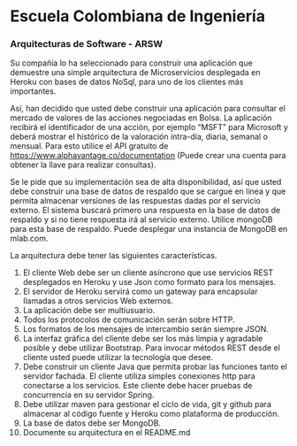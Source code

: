 # Escuela Colombiana de Ingeniería
### Arquitecturas de Software - ARSW

Su compañía lo ha seleccionado para construir una aplicación que demuestre una simple arquitectura de Microservicios desplegada en Heroku con bases de datos NoSql, para uno de los clientes más importantes.

Así, han decidido que usted debe construir una aplicación para consultar el mercado de valores de las acciones negociadas en Bolsa.  La aplicación recibirá el identificador de una acción, por ejemplo “MSFT” para Microsoft  y deberá mostrar el histórico de la valoración intra-día, diaria, semanal o mensual. Para esto utilice el API gratuito de https://www.alphavantage.co/documentation (Puede crear una cuenta para obtener la llave para realizar consultas).

Se le pide que su implementación sea de alta disponibilidad, así que usted debe construir una base de datos de respaldo que se cargue en línea y que permita almacenar versiones de las respuestas dadas por el servicio externo. El sistema buscará primero una respuesta en la base de datos de respaldo y si no tiene respuesta irá al servicio externo. Utilice mongoDB para esta base de respaldo. Puede desplegar una instancia de MongoDB en mlab.com.

La arquitectura debe tener las siguientes características.
1. El cliente Web debe ser un cliente asíncrono que use servicios REST desplegados en Heroku y use Json como formato para los mensajes.
2. El servidor de Heroku servirá como un gateway para encapsular llamadas a otros servicios Web externos.
3. La aplicación debe ser multiusuario.
4. Todos los protocolos de comunicación serán sobre HTTP.
5. Los formatos de los mensajes de intercambio serán siempre JSON.
6. La interfaz gráfica del cliente debe ser los más limpia y agradable posible y debe utilizar Bootstrap. Para invocar métodos REST desde el cliente usted puede utilizar la tecnología que desee.
7. Debe construir un cliente Java que permita probar las funciones tanto el servidor fachada. El cliente utiliza simples conexiones http para conectarse a los servicios. Este cliente debe hacer pruebas de concurrencia en su servidor Spring.
8. Debe utilizar maven para gestionar el ciclo de vida, git y github para almacenar al código fuente y Heroku como plataforma de producción.
9. La base de datos debe ser MongoDB.
10. Documente su arquitectura en el README.md
